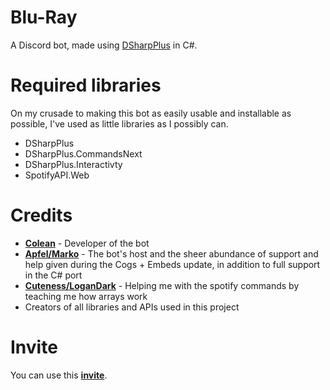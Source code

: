 # Blu-Ray
A Discord bot, made using [DSharpPlus](https://github.com/DSharpPlus/DSharpPlus) in C#.

# Required libraries
On my crusade to making this bot as easily usable and installable as possible, I've used as little libraries as I possibly can.
- DSharpPlus
- DSharpPlus.CommandsNext
- DSharpPlus.Interactivty
- SpotifyAPI.Web

# Credits
- **[Colean](https://github.com/Zayne64)** - Developer of the bot
- **[Apfel/Marko](https://github.com/Apfel)** - The bot's host and the sheer abundance of support and help given during the Cogs + Embeds update, in addition to full support in the C# port
- **[Cuteness/LoganDark](https://github.com/LoganDark)** - Helping me with the spotify commands by teaching me how arrays work
- Creators of all libraries and APIs used in this project

# Invite
You can use this **[invite](https://discordapp.com/api/oauth2/authorize?client_id=699359348299923517&permissions=0&scope=bot)**.